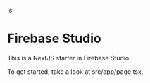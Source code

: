 ls
# Firebase Studio

This is a NextJS starter in Firebase Studio.

To get started, take a look at src/app/page.tsx.
